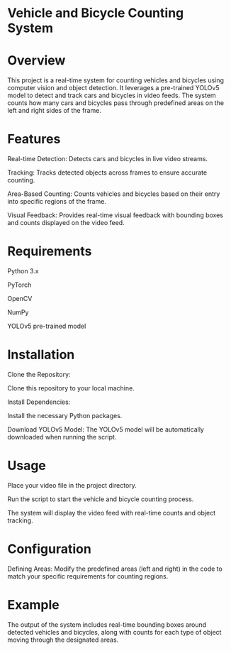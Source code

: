 

# Vehicle and Bicycle Counting System

# Overview

This project is a real-time system for counting vehicles and bicycles using computer vision and object detection. It leverages a pre-trained YOLOv5 model to detect and track cars and bicycles in video feeds. The system counts how many cars and bicycles pass through predefined areas on the left and right sides of the frame.

# Features
Real-time Detection: Detects cars and bicycles in live video streams.

Tracking: Tracks detected objects across frames to ensure accurate counting.

Area-Based Counting: Counts vehicles and bicycles based on their entry into specific regions of the frame.

Visual Feedback: Provides real-time visual feedback with bounding boxes and counts displayed on the video feed.

# Requirements
Python 3.x

PyTorch

OpenCV

NumPy

YOLOv5 pre-trained model

# Installation

Clone the Repository:

Clone this repository to your local machine.

Install Dependencies:

Install the necessary Python packages.

Download YOLOv5 Model:
The YOLOv5 model will be automatically downloaded when running the script.

# Usage
Place your video file in the project directory.

Run the script to start the vehicle and bicycle counting process.

The system will display the video feed with real-time counts and object tracking.

# Configuration
Defining Areas: Modify the predefined areas (left and right) in the code to match your specific requirements for counting regions.

# Example
The output of the system includes real-time bounding boxes around detected vehicles and bicycles, along with counts for each type of object moving through the designated areas.
